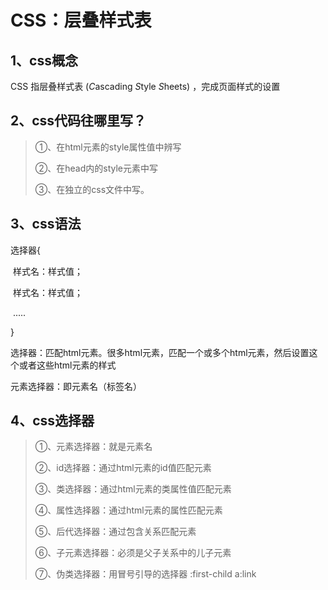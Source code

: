 # CSS：层叠样式表

## 1、css概念

CSS 指层叠样式表 (*C*ascading *S*tyle *S*heets) ，完成页面样式的设置

## 2、css代码往哪里写？

> ①、在html元素的style属性值中辨写
>
> ②、在head内的style元素中写
>
> ③、在独立的css文件中写。

## 3、css语法

选择器{

​	样式名：样式值；

​	样式名：样式值；

​	.....

}

选择器：匹配html元素。很多html元素，匹配一个或多个html元素，然后设置这个或者这些html元素的样式

元素选择器：即元素名（标签名）

## 4、css选择器

> ①、元素选择器：就是元素名
>
> ②、id选择器：通过html元素的id值匹配元素
>
> ③、类选择器：通过html元素的类属性值匹配元素
>
> ④、属性选择器：通过html元素的属性匹配元素
>
> ⑤、后代选择器：通过包含关系匹配元素
>
> ⑥、子元素选择器：必须是父子关系中的儿子元素
>
> ⑦、伪类选择器：用冒号引导的选择器  :first-child  a:link
>
>